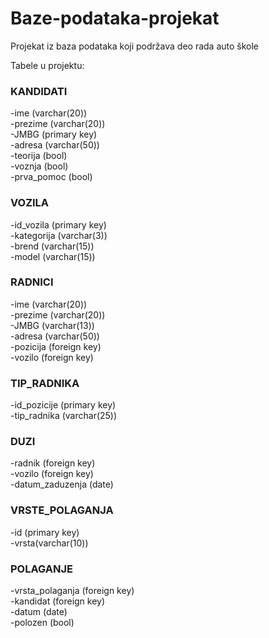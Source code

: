 # Baze-podataka-projekat
Projekat iz baza podataka koji podržava deo rada auto škole

Tabele u projektu:
### KANDIDATI
-ime (varchar(20))  
-prezime (varchar(20))  
-JMBG (primary key)  
-adresa (varchar(50))  
-teorija (bool)  
-voznja (bool)  
-prva_pomoc (bool)  

### VOZILA
-id_vozila (primary key)  
-kategorija (varchar(3))  
-brend (varchar(15))  
-model (varchar(15))  

### RADNICI
-ime (varchar(20))  
-prezime (varchar(20))  
-JMBG (varchar(13))  
-adresa (varchar(50))  
-pozicija (foreign key)  
-vozilo (foreign key)  

### TIP_RADNIKA
-id_pozicije (primary key)  
-tip_radnika (varchar(25))  

### DUZI
-radnik (foreign key)  
-vozilo (foreign key)  
-datum_zaduzenja (date)  

### VRSTE_POLAGANJA
-id (primary key)  
-vrsta(varchar(10))  

### POLAGANJE
-vrsta_polaganja (foreign key)  
-kandidat (foreign key)  
-datum (date)  
-polozen (bool)

